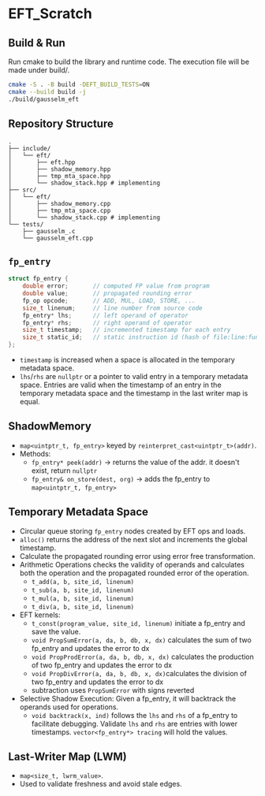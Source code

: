 # EFT_Scratch

## Build & Run
Run cmake to build the library and runtime code. The execution file will be made under build/.
```bash
cmake -S . -B build -DEFT_BUILD_TESTS=ON
cmake --build build -j
./build/gausselm_eft
```

## Repository Structure

```
.
├── include/
│   └── eft/
│       ├── eft.hpp
│       ├── shadow_memory.hpp
│       ├── tmp_mta_space.hpp
│       └── shadow_stack.hpp # implementing
├── src/
│   └── eft/
│       ├── shadow_memory.cpp
│       ├── tmp_mta_space.cpp
│       └── shadow_stack.cpp # implementing
└── tests/
    ├── gausselm_.c
    └── gausselm_eft.cpp
```

## `fp_entry`

```cpp
struct fp_entry {
    double error;       // computed FP value from program
    double value;       // propagated rounding error
    fp_op opcode;       // ADD, MUL, LOAD, STORE, ...
    size_t linenum;     // line number from source code
    fp_entry* lhs;      // left operand of operator
    fp_entry* rhs;      // right operand of operator
    size_t timestamp;   // incremented timestamp for each entry
    size_t static_id;   // static instruction id (hash of file:line:function)
};
```
* `timestamp` is increased when a space is allocated in the temporary metadata space.
* `lhs`/`rhs` are `nullptr` or a pointer to valid entry in a temporary metadata space. Entries are valid when the timestamp of an entry in the temporary metadata space and the timestamp in the last writer map is equal.

## ShadowMemory

* `map<uintptr_t, fp_entry>` keyed by `reinterpret_cast<uintptr_t>(addr)`.
* Methods:
  * `fp_entry* peek(addr)` → returns the value of the addr. it doesn't exist, return `nullptr`
  * `fp_entry& on_store(dest, org)` → adds the fp_entry to `map<uintptr_t, fp_entry>`

## Temporary Metadata Space

* Circular queue storing `fp_entry` nodes created by EFT ops and loads.
* `alloc()` returns the address of the next slot and increments the global timestamp.
* Calculate the propagated rounding error using error free transformation.
* Arithmetic Operations checks the validity of operands and calculates both the operation and the propagated rounded error of the operation.
  * `t_add(a, b, site_id, linenum)`
  * `t_sub(a, b, site_id, linenum)`
  * `t_mul(a, b, site_id, linenum)`
  * `t_div(a, b, site_id, linenum)`
* EFT kernels:
  * `t_const(program_value, site_id, linenum)` initiate a fp_entry and save the value.
  * `void PropSumError(a, da, b, db, x, dx)` calculates the sum of two fp_entry and updates the error to dx
  * `void PropProdError(a, da, b, db, x, dx)` calculates the production of two fp_entry and updates the error to dx
  * `void PropDivError(a, da, b, db, x, dx)`calculates the division of two fp_entry and updates the error to dx
  * subtraction uses `PropSumError` with signs reverted
* Selective Shadow Execution: Given a fp_entry, it will backtrack the operands used for operations. 
  * `void backtrack(x, ind)` follows the `lhs` and `rhs` of a fp_entry to facilitate debugging. Validate `lhs` and `rhs` are entries with lower timestamps. `vector<fp_entry*> tracing` will hold the values.

## Last‑Writer Map (LWM)

* `map<size_t, lwrm_value>`.
* Used to validate freshness and avoid stale edges.
